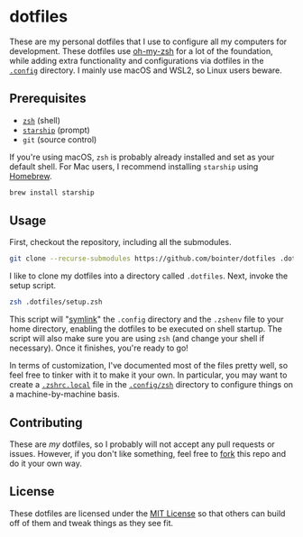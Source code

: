# dotfiles

These are my personal dotfiles that I use to configure all my computers for development. These dotfiles use [oh-my-zsh][oh-my-zsh] for a lot of the foundation, while adding extra functionality and configurations via dotfiles in the [`.config`](.config) directory. I mainly use macOS and WSL2, so Linux users beware.

## Prerequisites
- [`zsh`][zsh] (shell)
- [`starship`][starship] (prompt)
- `git` (source control)

If you're using macOS, `zsh` is probably already installed and set as your default shell. For Mac users, I recommend installing `starship` using [Homebrew][homebrew].
```bash
brew install starship
```

## Usage

First, checkout the repository, including all the submodules.
```bash
git clone --recurse-submodules https://github.com/bointer/dotfiles .dotfiles
```

I like to clone my dotfiles into a directory called `.dotfiles`. Next, invoke the setup script.
```bash
zsh .dotfiles/setup.zsh
```
This script will "[symlink][symlinks-wikipedia]" the `.config` directory and the `.zshenv` file to your home directory, enabling the dotfiles to be executed on shell startup. The script will also make sure you are using `zsh` (and change your shell if necessary). Once it finishes, you're ready to go!

In terms of customization, I've documented most of the files pretty well, so feel free to tinker with it to make it your own. In particular, you may want to create a [`.zshrc.local`][zshrc-local] file in the [`.config/zsh`](.config/zsh) directory to configure things on a machine-by-machine basis.

## Contributing

These are _my_ dotfiles, so I probably will not accept any pull requests or issues. However, if you don't like something, feel free to [fork][fork-me] this repo and do it your own way.

## License

These dotfiles are licensed under the [MIT License](LICENSE) so that others can build off of them and tweak things as they see fit.

[oh-my-zsh]: https://github.com/ohmyzsh/ohmyzsh
[zsh]: https://www.zsh.org
[starship]: https://starship.rs
[homebrew]: https://brew.sh
[symlinks-wikipedia]: https://en.wikipedia.org/wiki/Symbolic_link#POSIX_and_Unix-like_operating_systems
[zshrc-local]: https://github.com/bointer/dotfiles/blob/1571c001b591b5513e62fc759a8a0d8d99a5dc69/.config/zsh/.zshrc#L66
[fork-me]: https://github.com/bointer/dotfiles/fork
